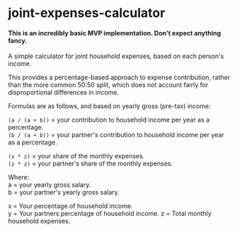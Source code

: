# joint-expenses-calculator

#### This is an incredibly basic MVP implementation. Don't expect anything fancy.

A simple calculator for joint household expenses, based on each person's income.

This provides a percentage-based approach to expense contribution, rather than the more common 50:50 split, which does not account fairly for disproportional differences in income.

Formulas are as follows, and based on yearly gross (pre-tax) income:

`(a / (a + b))` = your contribution to household income per year as a percentage.  
`(b / (a + b))` = your partner's contribution to household income per year as a percentage.

`(x * z)` = your share of the monthly expenses.  
`(z * z)` = your partner's share of the monthly expenses.

Where:  
a = your yearly gross salary.  
b = your partner's yearly gross salary. 

x = Your percentage of household income.  
y = Your partners percentage of household income.
z = Total monthly household expenses.  
